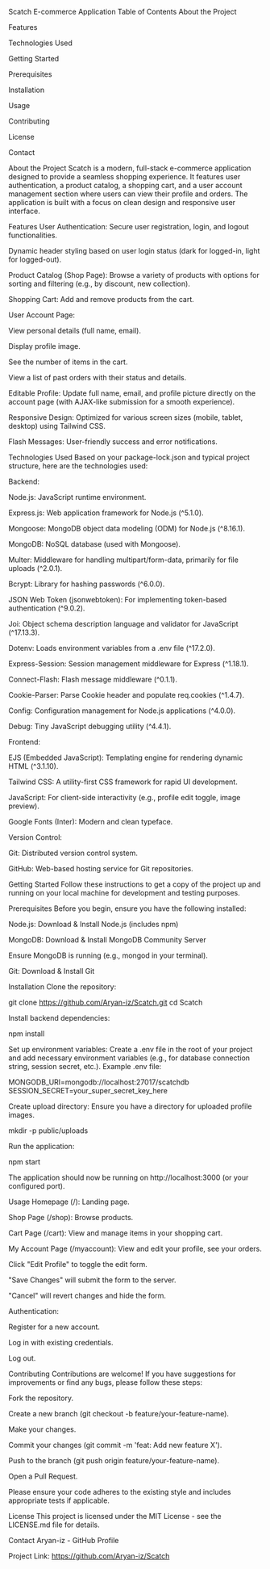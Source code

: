 Scatch E-commerce Application
Table of Contents
About the Project

Features

Technologies Used

Getting Started

Prerequisites

Installation

Usage

Contributing

License

Contact

About the Project
Scatch is a modern, full-stack e-commerce application designed to provide a seamless shopping experience. It features user authentication, a product catalog, a shopping cart, and a user account management section where users can view their profile and orders. The application is built with a focus on clean design and responsive user interface.

Features
User Authentication: Secure user registration, login, and logout functionalities.

Dynamic header styling based on user login status (dark for logged-in, light for logged-out).

Product Catalog (Shop Page): Browse a variety of products with options for sorting and filtering (e.g., by discount, new collection).

Shopping Cart: Add and remove products from the cart.

User Account Page:

View personal details (full name, email).

Display profile image.

See the number of items in the cart.

View a list of past orders with their status and details.

Editable Profile: Update full name, email, and profile picture directly on the account page (with AJAX-like submission for a smooth experience).

Responsive Design: Optimized for various screen sizes (mobile, tablet, desktop) using Tailwind CSS.

Flash Messages: User-friendly success and error notifications.

Technologies Used
Based on your package-lock.json and typical project structure, here are the technologies used:

Backend:

Node.js: JavaScript runtime environment.

Express.js: Web application framework for Node.js (^5.1.0).

Mongoose: MongoDB object data modeling (ODM) for Node.js (^8.16.1).

MongoDB: NoSQL database (used with Mongoose).

Multer: Middleware for handling multipart/form-data, primarily for file uploads (^2.0.1).

Bcrypt: Library for hashing passwords (^6.0.0).

JSON Web Token (jsonwebtoken): For implementing token-based authentication (^9.0.2).

Joi: Object schema description language and validator for JavaScript (^17.13.3).

Dotenv: Loads environment variables from a .env file (^17.2.0).

Express-Session: Session management middleware for Express (^1.18.1).

Connect-Flash: Flash message middleware (^0.1.1).

Cookie-Parser: Parse Cookie header and populate req.cookies (^1.4.7).

Config: Configuration management for Node.js applications (^4.0.0).

Debug: Tiny JavaScript debugging utility (^4.4.1).

Frontend:

EJS (Embedded JavaScript): Templating engine for rendering dynamic HTML (^3.1.10).

Tailwind CSS: A utility-first CSS framework for rapid UI development.

JavaScript: For client-side interactivity (e.g., profile edit toggle, image preview).

Google Fonts (Inter): Modern and clean typeface.

Version Control:

Git: Distributed version control system.

GitHub: Web-based hosting service for Git repositories.

Getting Started
Follow these instructions to get a copy of the project up and running on your local machine for development and testing purposes.

Prerequisites
Before you begin, ensure you have the following installed:

Node.js: Download & Install Node.js (includes npm)

MongoDB: Download & Install MongoDB Community Server

Ensure MongoDB is running (e.g., mongod in your terminal).

Git: Download & Install Git

Installation
Clone the repository:

git clone https://github.com/Aryan-iz/Scatch.git
cd Scatch

Install backend dependencies:

npm install

Set up environment variables:
Create a .env file in the root of your project and add necessary environment variables (e.g., for database connection string, session secret, etc.).
Example .env file:

MONGODB_URI=mongodb://localhost:27017/scatchdb
SESSION_SECRET=your_super_secret_key_here

Create upload directory:
Ensure you have a directory for uploaded profile images.

mkdir -p public/uploads

Run the application:

npm start

The application should now be running on http://localhost:3000 (or your configured port).

Usage
Homepage (/): Landing page.

Shop Page (/shop): Browse products.

Cart Page (/cart): View and manage items in your shopping cart.

My Account Page (/myaccount): View and edit your profile, see your orders.

Click "Edit Profile" to toggle the edit form.

"Save Changes" will submit the form to the server.

"Cancel" will revert changes and hide the form.

Authentication:

Register for a new account.

Log in with existing credentials.

Log out.

Contributing
Contributions are welcome! If you have suggestions for improvements or find any bugs, please follow these steps:

Fork the repository.

Create a new branch (git checkout -b feature/your-feature-name).

Make your changes.

Commit your changes (git commit -m 'feat: Add new feature X').

Push to the branch (git push origin feature/your-feature-name).

Open a Pull Request.

Please ensure your code adheres to the existing style and includes appropriate tests if applicable.

License
This project is licensed under the MIT License - see the LICENSE.md file for details.

Contact
Aryan-iz - GitHub Profile

Project Link: https://github.com/Aryan-iz/Scatch